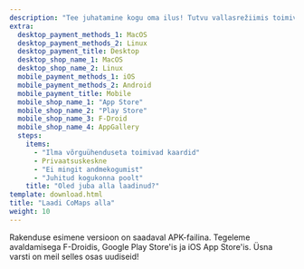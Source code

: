 ```yaml
---
description: "Tee juhatamine kogu oma ilus! Tutvu vallasrežiimis toimivate kaartidega, privaatse ja kogukonna juhitud rakendusega"
extra:
  desktop_payment_methods_1: MacOS
  desktop_payment_methods_2: Linux
  desktop_payment_title: Desktop
  desktop_shop_name_1: MacOS
  desktop_shop_name_2: Linux
  mobile_payment_methods_1: iOS
  mobile_payment_methods_2: Android
  mobile_payment_title: Mobile
  mobile_shop_name_1: "App Store"
  mobile_shop_name_2: "Play Store"
  mobile_shop_name_3: F-Droid
  mobile_shop_name_4: AppGallery
  steps:
    items:
      - "Ilma võrguühenduseta toimivad kaardid"
      - Privaatsuskeskne
      - "Ei mingit andmekogumist"
      - "Juhitud kogukonna poolt"
    title: "Oled juba alla laadinud?"
template: download.html
title: "Laadi CoMaps alla"
weight: 10
---
```


Rakenduse esimene versioon on saadaval APK-failina. Tegeleme avaldamisega
F-Droidis, Google Play Store'is ja iOS App Store'is. Üsna varsti on meil
selles osas uudiseid!
